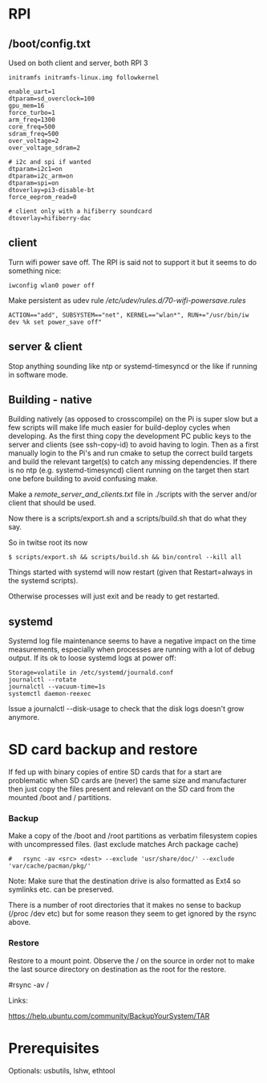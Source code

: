 #  RPI

##  /boot/config.txt

Used on both client and server, both RPI 3

    initramfs initramfs-linux.img followkernel
    
    enable_uart=1
    dtparam=sd_overclock=100
    gpu_mem=16
    force_turbo=1
    arm_freq=1300
    core_freq=500
    sdram_freq=500
    over_voltage=2
    over_voltage_sdram=2
    
    # i2c and spi if wanted
    dtparam=i2c1=on
    dtparam=i2c_arm=on
    dtparam=spi=on
    dtoverlay=pi3-disable-bt
    force_eeprom_read=0
    
    # client only with a hifiberry soundcard
    dtoverlay=hifiberry-dac


## client

Turn wifi power save off. The RPI is said not to support it but it seems to do something nice:

	iwconfig wlan0 power off

Make persistent as udev rule _/etc/udev/rules.d/70-wifi-powersave.rules_

    ACTION=="add", SUBSYSTEM=="net", KERNEL=="wlan*", RUN+="/usr/bin/iw dev %k set power_save off"

## server & client

Stop anything sounding like ntp or systemd-timesyncd or the like if running in software mode.

## Building - native

Building natively (as opposed to crosscompile) on the Pi is super slow but a few scripts will make life much easier for build-deploy cycles when developing. As the first thing copy the development PC public keys to the server and clients (see ssh-copy-id) to avoid having to login. Then as a first manually login to the Pi's and  run cmake to setup the correct build targets and build the relevant target(s) to catch any missing dependencies. If there is no ntp (e.g. systemd-timesyncd) client running on the target then start one before building to avoid confusing make.

Make a *remote_server_and_clients.txt* file in ./scripts with the server and/or client that should be used.

Now there is a scripts/export.sh and a scripts/build.sh that do what they say.

So in twitse root its now

`$ scripts/export.sh && scripts/build.sh && bin/control --kill all`

Things started with systemd will now restart (given that Restart=always in the systemd scripts).

Otherwise processes will just exit and be ready to get restarted.

## systemd

Systemd log file maintenance seems to have a negative impact on the time measurements, especially when processes are running with a lot of debug output. If its ok to loose systemd logs at power off:

    Storage=volatile in /etc/systemd/journald.conf
    journalctl --rotate
    journalctl --vacuum-time=1s
    systemctl daemon-reexec

Issue a journalctl --disk-usage to check that the disk logs doesn't grow anymore.



# SD card backup and restore

If fed up with binary copies of entire SD cards that for a start are problematic when SD cards are (never) the same size and manufacturer then just copy the files present and relevant on the SD card from the mounted /boot and / partitions.

### Backup

Make a copy of the /boot and /root partitions as verbatim filesystem copies with uncompressed files. (last exclude matches Arch package cache)

```
#	rsync -av <src> <dest> --exclude 'usr/share/doc/' --exclude 'var/cache/pacman/pkg/'
```

Note: Make sure that the destination drive is also formatted as Ext4 so symlinks etc. can be preserved.

There is a number of root directories that it makes no sense to backup (/proc /dev etc) but for some reason they seem to get ignored by the rsync above.

### Restore

Restore to a mount point. Observe the / on the source in order not to make the last source directory on destination as the root for the restore.

#rsync -av <src>/ <dest>



Links:

https://help.ubuntu.com/community/BackupYourSystem/TAR

# Prerequisites

Optionals: usbutils, lshw, ethtool




